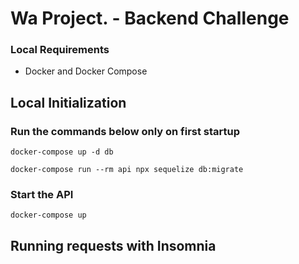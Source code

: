 # Wa Project. - Backend Challenge

### Local Requirements

- Docker and Docker Compose

## **Local Initialization**

### Run the commands below only on first startup

```
docker-compose up -d db

docker-compose run --rm api npx sequelize db:migrate
```

### Start the API

```
docker-compose up
```

## **Running requests with Insomnia**

